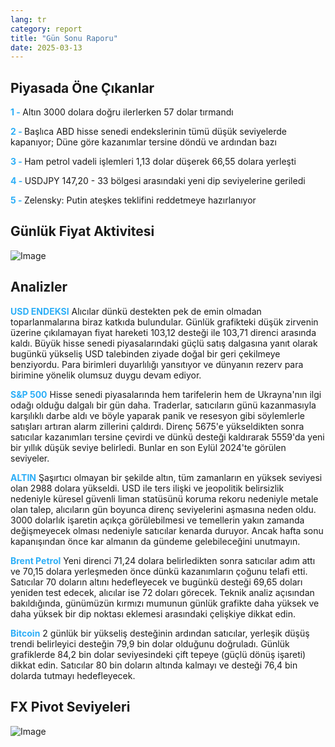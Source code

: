```yaml
---
lang: tr
category: report
title: "Gün Sonu Raporu"
date: 2025-03-13
---
```



<h2>Piyasada Öne Çıkanlar</h2>
<strong style="color: #2caef7;">1 - </strong> Altın 3000 dolara doğru ilerlerken 57 dolar tırmandı

<strong style="color: #2caef7;">2 - </strong> Başlıca ABD hisse senedi endekslerinin tümü düşük seviyelerde kapanıyor; Düne göre kazanımlar tersine döndü ve ardından bazı

<strong style="color: #2caef7;">3 - </strong> Ham petrol vadeli işlemleri 1,13 dolar düşerek 66,55 dolara yerleşti

<strong style="color: #2caef7;">4 - </strong> USDJPY 147,20 - 33 bölgesi arasındaki yeni dip seviyelerine geriledi

<strong style="color: #2caef7;">5 - </strong> Zelensky: Putin ateşkes teklifini reddetmeye hazırlanıyor



<h2>Günlük Fiyat Aktivitesi</h2>
<img src="https://markleighedu.github.io/img/Mar-2025/13-Mar-2025/price.jpg" alt="Image"/>

<h2>Analizler</h2>
<strong style="color: #2caef7;">USD ENDEKSI</strong> Alıcılar dünkü destekten pek de emin olmadan toparlanmalarına biraz katkıda bulundular. Günlük grafikteki düşük zirvenin üzerine çıkılamayan fiyat hareketi 103,12 desteği ile 103,71 direnci arasında kaldı. Büyük hisse senedi piyasalarındaki güçlü satış dalgasına yanıt olarak bugünkü yükseliş USD talebinden ziyade doğal bir geri çekilmeye benziyordu. Para birimleri duyarlılığı yansıtıyor ve dünyanın rezerv para birimine yönelik olumsuz duygu devam ediyor.  

<strong style="color: #2caef7;">S&P 500</strong> Hisse senedi piyasalarında hem tarifelerin hem de Ukrayna'nın ilgi odağı olduğu dalgalı bir gün daha. Traderlar, satıcıların günü kazanmasıyla karşılıklı darbe aldı ve böyle yaparak panik ve resesyon gibi söylemlerle satışları artıran alarm zillerini çaldırdı. Direnç 5675'e yükseldikten sonra satıcılar kazanımları tersine çevirdi ve dünkü desteği kaldırarak 5559'da yeni bir yıllık düşük seviye belirledi. Bunlar en son Eylül 2024'te görülen seviyeler.

<strong style="color: #2caef7;">ALTIN</strong> Şaşırtıcı olmayan bir şekilde altın, tüm zamanların en yüksek seviyesi olan 2988 dolara yükseldi. USD ile ters ilişki ve jeopolitik belirsizlik nedeniyle küresel güvenli liman statüsünü koruma rekoru nedeniyle metale olan talep, alıcıların gün boyunca direnç seviyelerini aşmasına neden oldu. 3000 dolarlık işaretin açıkça görülebilmesi ve temellerin yakın zamanda değişmeyecek olması nedeniyle satıcılar kenarda duruyor. Ancak hafta sonu kapanışından önce kar almanın da gündeme gelebileceğini unutmayın.   

<strong style="color: #2caef7;">Brent Petrol</strong> Yeni direnci 71,24 dolara belirledikten sonra satıcılar adım attı ve 70,15 dolara yerleşmeden önce dünkü kazanımların çoğunu telafi etti. Satıcılar 70 doların altını hedefleyecek ve bugünkü desteği 69,65 doları yeniden test edecek, alıcılar ise 72 doları görecek. Teknik analiz açısından bakıldığında, günümüzün kırmızı mumunun günlük grafikte daha yüksek ve daha yüksek bir dip noktası eklemesi arasındaki çelişkiye dikkat edin.

<strong style="color: #2caef7;">Bitcoin</strong> 2 günlük bir yükseliş desteğinin ardından satıcılar, yerleşik düşüş trendi belirleyici desteğin 79,9 bin dolar olduğunu doğruladı. Günlük grafiklerde 84,2 bin dolar seviyesindeki çift tepeye (güçlü dönüş işareti) dikkat edin. Satıcılar 80 bin doların altında kalmayı ve desteği 76,4 bin dolarda tutmayı hedefleyecek.



<h2>FX Pivot Seviyeleri</h2>
<img src="https://markleighedu.github.io/img/Mar-2025/13-Mar-2025/pivot.jpg" alt="Image"/>